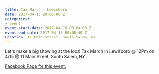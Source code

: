 ```yaml
---
title: Tax March - Lewisboro
date: 2017-04-10 20:06:00 Z
categories:
- event
event-start-date: 2017-04-15 00:00:00 Z
event-end-date: 2017-04-15 00:00:00 Z
Location: 11 Main Street, South Salem, NY
---
```


Let's make a big showing at the local Tax March in Lewisboro @ 12Pm on 4/15 @ 11 Main Street, South Salem, NY

[Facebook Page for this event.](https://www.facebook.com/events/1193750644075905/) 